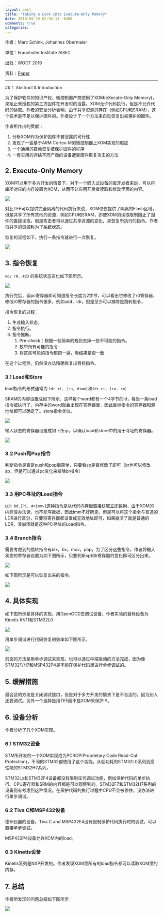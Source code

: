 ```yaml
---
layout: post
title: "Taking a Look into Execute-Only Memory"
date: 2019-09-29 02:56:11 -0400
comments: true
categories: 
---
```


作者：Marc Schink, Johannes Obermaier

单位：Fraunhofer Institute AISEC

出处：WOOT 2019

资料：[Paper](https://www.usenix.org/system/files/woot19-paper_schink.pdf)
<hr/>
## 1. Abstract & Introduction

为了保护软件的知识产权，微控制器产商使用了XOM(eXecute-Only Memory)，来阻止未授权的第三方固件在开发时的泄露。XOM允许代码执行，但是不允许代码的读取。作者的安全分析表明，由于共享资源的存在（例如CPU和SRAM），这个技术是不足以保护固件的。作者设计了一个方法来自动恢复出被保护的固件。

作者所作出的贡献：

1. 分析XOM作为保护固件不被泄露的可行性
2. 发现了一些基于ARM Cortex-M的微控制器上XOM实现的瑕疵
3. 一个通用的自动恢复被保护固件的程序
4. 一套实用的评估不同产商的设备遭受固件恢复攻击的方法

<!--more-->
## 2. Execute-Only Memory

XOM可以用于多方开发的情景下，对于一个嵌入式设备的库开发者来说，可以将库所对应的内存设置为XOM，从而不让应用开发者读取和修改里面的内容。

![](/images/2019-09-29/Untitled-e6beac59-4cce-49f4-8b5c-9c16a4497f86.png)

对比TEE可以提供完全隔离的代码执行来说，XOM仅仅提供了隔离的Flash区域，但是共享了所有其他的资源，例如CPU和SRAM，即使XOM的读取限制阻止了固件的直接读取，但是攻击者可以通过共享资源的变化，来恢复所执行的指令。作者将共享的资源称为了系统状态。

恢复的流程如下，执行一条指令就进行一次恢复。

![](/images/2019-09-29/Untitled-0fb68070-6597-4cd1-b13b-7dadcafb4a73.png)

## 3. 指令恢复

`mov r0, #23` 的系统状态变化如下图所示。

![](/images/2019-09-29/Untitled-88079b5c-7e81-4661-946a-580bc0eaaf59.png)

执行完后，读pc寄存器即可知道指令长度为2字节，可以看出它修改了r0寄存器，修改r0寄存器的指令很多，例如add，ldr，但是至少可以排除是跳转指令，

指令恢复的过程：

1. 生成输入状态。
2. 指令执行。
3. 指令推断。
   1. Pre-check：根据一些简单的规则去掉一些不可能的指令。
   2. 枚举所有可能的指令
   3. 将这些可能的指令都跑一遍，看结果是否一致

在这个过程后，仍然没办法精确恢复出目标指令。

### 3.1 Load和Store

load指令的形式通常为 `ldr rt, [rn, #imm]`和`ldr rt, [rn, rm]`

SRAM的内容设置成如下所示，这样每个word都有一个4字节的id，每当一条load指令被执行了，内存中的word就会出现在寄存器里，因此目标指令的寄存器和源地址都可以确定了。store指令类似。

![](/images/2019-09-29/Untitled-97035255-0231-4e51-b578-008c7f139054.png)

输入状态的寄存器设置成如下所示，以确认load和store中的用于寻址的寄存器。

![](/images/2019-09-29/Untitled-2fe2771b-5ed2-49fa-8370-cd41c0602d6a.png)

### 3.2 Push和Pop指令

判断指令是否是push和pop很简单，只要看sp是否修改了即可（br也可以修改sp，但是可以通过pc变化来排除br指令）

![](/images/2019-09-29/Untitled-08c5d4e3-f8af-4ac9-a8de-d36f0cbb04e2.png)

### 3.3 用PC寻址的Load指令

`LDR Rd,[PC, #<imm>]`这种指令是从代码内存里直接获取立即数用，由于XOM的内存没办法读，也不能写数据，因此imm不好确定。但是可以将这个指令与普通的LDR进行区分，只要将寄存器都设置成无效地址即可，如果崩溃了就是普通的LDR，没崩溃就是这种PC寻址的Load指令。

### 3.4 Branch指令

需要考虑到的跳转指令有blx，bx，mov，pop，为了区分这些指令，作者将输入状态的寄存器设置为如下图所示，只要判断sp和lr寄存器的变化即可区分出来。

![](/images/2019-09-29/Untitled-6f4a6230-bd7d-42c5-bb78-fdb04975762e.png)

如下图所示是可以恢复出来的指令。

![](/images/2019-09-29/Untitled-31aa4e0a-d079-4574-a8dc-8a2e91a63f3a.png)

## 4. 具体实现

如下图所示是具体的实现，用OpenOCD去调试设备。作者实验的目标设备为Kinetis KV11和STM32L0

![](/images/2019-09-29/Untitled-f86605e6-4bb2-42c5-a19f-eaf521c85463.png)

用单步调试进行代码恢复的效率如下图所示。

![](/images/2019-09-29/Untitled-e749a62e-0a55-415e-99d5-c18a99f08e49.png)

前面的方法是用单步调试来实现，也可以通过中端驱动的方法完成，因为像STM32F/H7和MSP432P4是不能在保护代码里进行单步调试的。

## 5. 缓解措施

最合适的方法是关闭调试接口，但是对于多方开发的情景下是不合适的，因为别人还要调试。另外一个选择是用TEE而不是XOM来保护IP。

## 6. 设备分析

作者分析了几个XOM实现。

### 6.1 STM32设备

STM所开发的一个XOM实现成为PCROP(Proprietary Code Read-Out Protection)，不同的STM32都使用了这个功能，从低功耗的STM32L0系列到高性能的STM32H7系列。

STM32Lx和STM32F4设备都没有限制任何调试功能，例如保护代码的单步执行。CPU寄存器和SRM的内容都是可以观察到的。STM32F7和STM32H7系列的设备则有考虑到这种情况，在保护代码的执行过程中CPU不会被停住，没办法进行单步调试。

### 6.2 Tiva C和MSP432设备

德州仪器的设备，Tiva C and MSP432E4没有限制保护代码执行时的调试，可以直接单步调试。

MSP432P4设备允许XOM内的load。

### 6.3 Kinetis设备

Kinetis系列是NXP开发的。作者发现XOM里所有的load指令都可以读取XOM里的内存。

## 7. 总结

作者所发现的问题总结如下图所示

![](/images/2019-09-29/Untitled-3183f159-8b2c-4243-9579-694218690406.png)
